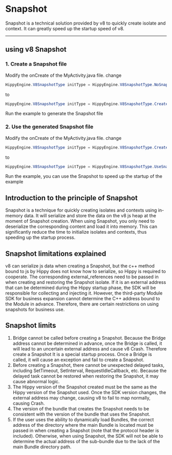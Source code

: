 # Snapshot

Snapshot is a technical solution provided by v8 to quickly create isolate and context. It can greatly speed up the startup speed of v8.

---

## using v8 Snapshot

### 1. Create a Snapshot file

Modify the onCreate of the MyActivity.java file.
change

``` java
HippyEngine.V8SnapshotType initType = HippyEngine.V8SnapshotType.NoSnapshot; 
``` 

to

``` java
HippyEngine.V8SnapshotType initType = HippyEngine.V8SnapshotType.CreateSnapshot;
```

Run the example to generate the Snapshot file

### 2. Use the generated Snapshot file

Modify the onCreate of the MyActivity.java file.
change

``` java
HippyEngine.V8SnapshotType initType = HippyEngine.V8SnapshotType.CreateSnapshot; 
``` 

to

``` java
HippyEngine.V8SnapshotType initType = HippyEngine.V8SnapshotType.UseSnapshot;
```

Run the example, you can use the Snapshot to speed up the startup of the example

## Introduction to the principle of Snapshot

Snapshot is a technique for quickly creating isolates and contexts using in-memory data. It will serialize and store the data on the v8 js heap at the moment of Snapshot creation.
When using Snapshot, you only need to deserialize the corresponding content and load it into memory. This can significantly reduce the time to initialize isolates and contexts, thus speeding up the startup process.

## Snapshot limitations explained

v8 can serialize js data when creating a Snapshot, but the c++ method bound to js by Hippy does not know how to serialize, so Hippy is required to cooperate.
The corresponding external_references need to be passed in when creating and restoring the Snapshot isolate. If it is an external address that can be determined during the Hippy startup phase, the SDK will be responsible for collecting and injecting it.
However, the third-party Module SDK for business expansion cannot determine the C++ address bound to the Module in advance. Therefore, there are certain restrictions on using snapshots for business use.

## Snapshot limits

1. Bridge cannot be called before creating a Snapshot. Because the Bridge address cannot be determined in advance, once the Bridge is called, it will lead to an uncertain external address and cause v8 Crash. Therefore create a Snapshot
   It is a special startup process. Once a Bridge is called, it will cause an exception and fail to create a Snapshot.
2. Before creating a Snapshot, there cannot be unexpected delayed tasks, including SetTimeout, SetInterval, RequestIdleCallback, etc.
   Because the delayed task cannot be restored when restoring the Snapshot, it may cause abnormal logic.
3. The Hippy version of the Snapshot created must be the same as the Hippy version of the Snapshot used. Once the SDK version changes, the external address may change, causing v8 to fail to map normally, causing Crash.
4. The version of the bundle that creates the Snapshot needs to be consistent with the version of the bundle that uses the Snapshot.
5. If the user uses the ability to dynamically load Bundles, the correct address of the directory where the main Bundle is located must be passed in when creating a Snapshot (note that the protocol header is included).
   Otherwise, when using Snapshot, the SDK will not be able to determine the actual address of the sub-bundle due to the lack of the main Bundle directory path.

